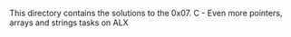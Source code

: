 This directory contains the solutions to the 0x07. C - Even more pointers, arrays and strings tasks on ALX
